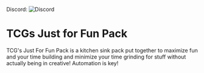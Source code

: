 Discord: ![Discord](https://img.shields.io/discord/819401259790368798)  

# TCGs Just for Fun Pack
 TCG's Just For Fun Pack is a kitchen sink pack put together to maximize fun and your time building and minimize your time grinding for stuff without actually being in creative! Automation is key!
